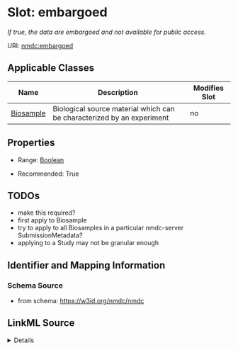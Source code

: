 # Slot: embargoed


_If true, the data are embargoed and not available for public access._



URI: [nmdc:embargoed](https://w3id.org/nmdc/embargoed)



<!-- no inheritance hierarchy -->




## Applicable Classes

| Name | Description | Modifies Slot |
| --- | --- | --- |
[Biosample](Biosample.md) | Biological source material which can be characterized by an experiment |  no  |







## Properties

* Range: [Boolean](Boolean.md)

* Recommended: True





## TODOs

* make this required?
* first apply to Biosample
* try to apply to all Biosamples in a particular nmdc-server SubmissionMetadata?
* applying to a Study may not be granular enough

## Identifier and Mapping Information







### Schema Source


* from schema: https://w3id.org/nmdc/nmdc




## LinkML Source

<details>
```yaml
name: embargoed
description: If true, the data are embargoed and not available for public access.
todos:
- make this required?
- first apply to Biosample
- try to apply to all Biosamples in a particular nmdc-server SubmissionMetadata?
- applying to a Study may not be granular enough
from_schema: https://w3id.org/nmdc/nmdc
rank: 1000
alias: embargoed
domain_of:
- Biosample
range: boolean
recommended: true

```
</details>